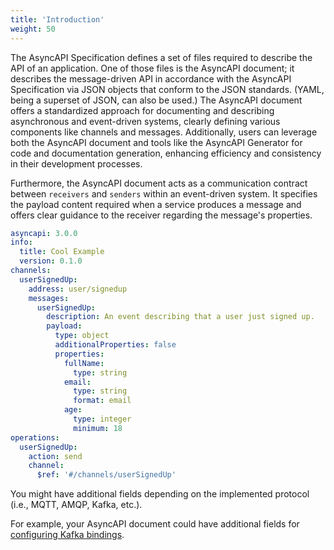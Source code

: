 ```yaml
---
title: 'Introduction'
weight: 50
---
```


The AsyncAPI Specification defines a set of files required to describe the API of an application. One of those files is the AsyncAPI document; it describes the message-driven API in accordance with the AsyncAPI Specification via JSON objects that conform to the JSON standards. (YAML, being a superset of JSON, can also be used.) The AsyncAPI document offers a standardized approach for documenting and describing asynchronous and event-driven systems, clearly defining various components like channels and messages. Additionally, users can leverage both the AsyncAPI document and tools like the AsyncAPI Generator for code and documentation generation, enhancing efficiency and consistency in their development processes.

Furthermore, the AsyncAPI document acts as a communication contract between `receivers` and `senders` within an event-driven system. It specifies the payload content required when a service produces a message and offers clear guidance to the receiver regarding the message's properties.

```YAML
asyncapi: 3.0.0
info:
  title: Cool Example
  version: 0.1.0
channels:
  userSignedUp:
    address: user/signedup
    messages:
      userSignedUp:
        description: An event describing that a user just signed up.
        payload:
          type: object
          additionalProperties: false
          properties:
            fullName:
              type: string
            email:
              type: string
              format: email
            age:
              type: integer
              minimum: 18
operations: 
  userSignedUp:
    action: send
    channel: 
      $ref: '#/channels/userSignedUp'
```

<Remember>
You might have additional fields depending on the implemented protocol (i.e., MQTT, AMQP, Kafka, etc.). 
  
For example, your AsyncAPI document could have additional fields for <a href= "https://github.com/asyncapi/bindings/tree/master/kafka">configuring Kafka bindings</a>.
</Remember>
